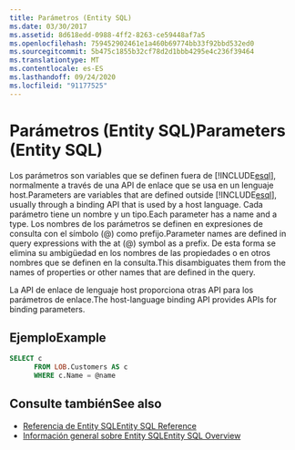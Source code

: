 ```yaml
---
title: Parámetros (Entity SQL)
ms.date: 03/30/2017
ms.assetid: 8d618edd-0988-4ff2-8263-ce59448af7a5
ms.openlocfilehash: 759452902461e1a460b69774bb33f92bbd532ed0
ms.sourcegitcommit: 5b475c1855b32cf78d2d1bbb4295e4c236f39464
ms.translationtype: MT
ms.contentlocale: es-ES
ms.lasthandoff: 09/24/2020
ms.locfileid: "91177525"
---
```

# <a name="parameters-entity-sql"></a><span data-ttu-id="0f6d9-102">Parámetros (Entity SQL)</span><span class="sxs-lookup"><span data-stu-id="0f6d9-102">Parameters (Entity SQL)</span></span>

<span data-ttu-id="0f6d9-103">Los parámetros son variables que se definen fuera de [!INCLUDE[esql](../../../../../../includes/esql-md.md)], normalmente a través de una API de enlace que se usa en un lenguaje host.</span><span class="sxs-lookup"><span data-stu-id="0f6d9-103">Parameters are variables that are defined outside [!INCLUDE[esql](../../../../../../includes/esql-md.md)], usually through a binding API that is used by a host language.</span></span> <span data-ttu-id="0f6d9-104">Cada parámetro tiene un nombre y un tipo.</span><span class="sxs-lookup"><span data-stu-id="0f6d9-104">Each parameter has a name and a type.</span></span> <span data-ttu-id="0f6d9-105">Los nombres de los parámetros se definen en expresiones de consulta con el símbolo (@) como prefijo.</span><span class="sxs-lookup"><span data-stu-id="0f6d9-105">Parameter names are defined in query expressions with the at (@) symbol as a prefix.</span></span> <span data-ttu-id="0f6d9-106">De esta forma se elimina su ambigüedad en los nombres de las propiedades o en otros nombres que se definen en la consulta.</span><span class="sxs-lookup"><span data-stu-id="0f6d9-106">This disambiguates them from the names of properties or other names that are defined in the query.</span></span>  
  
 <span data-ttu-id="0f6d9-107">La API de enlace de lenguaje host proporciona otras API para los parámetros de enlace.</span><span class="sxs-lookup"><span data-stu-id="0f6d9-107">The host-language binding API provides APIs for binding parameters.</span></span>  
  
## <a name="example"></a><span data-ttu-id="0f6d9-108">Ejemplo</span><span class="sxs-lookup"><span data-stu-id="0f6d9-108">Example</span></span>  
  
```sql  
SELECT c
      FROM LOB.Customers AS c
      WHERE c.Name = @name  
```  
  
## <a name="see-also"></a><span data-ttu-id="0f6d9-109">Consulte también</span><span class="sxs-lookup"><span data-stu-id="0f6d9-109">See also</span></span>

- [<span data-ttu-id="0f6d9-110">Referencia de Entity SQL</span><span class="sxs-lookup"><span data-stu-id="0f6d9-110">Entity SQL Reference</span></span>](entity-sql-reference.md)
- [<span data-ttu-id="0f6d9-111">Información general sobre Entity SQL</span><span class="sxs-lookup"><span data-stu-id="0f6d9-111">Entity SQL Overview</span></span>](entity-sql-overview.md)
